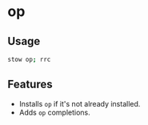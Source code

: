 # op

## Usage

```sh
stow op; rrc
```

## Features

- Installs `op` if it's not already installed.
- Adds `op` completions.
